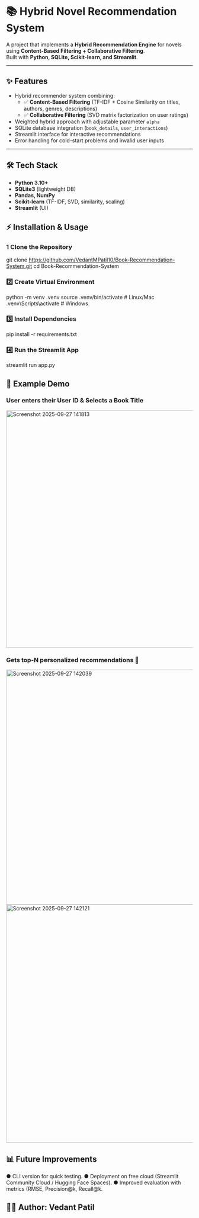 # 📚 Hybrid Novel Recommendation System

A project that implements a **Hybrid Recommendation Engine** for novels using **Content-Based Filtering + Collaborative Filtering**.  
Built with **Python, SQLite, Scikit-learn, and Streamlit**.

---

## ✨ Features
- Hybrid recommender system combining:
  - ✅ **Content-Based Filtering** (TF-IDF + Cosine Similarity on titles, authors, genres, descriptions)
  - ✅ **Collaborative Filtering** (SVD matrix factorization on user ratings)
- Weighted hybrid approach with adjustable parameter `alpha`
- SQLite database integration (`book_details`, `user_interactions`)
- Streamlit interface for interactive recommendations
- Error handling for cold-start problems and invalid user inputs

---

## 🛠 Tech Stack
- **Python 3.10+**
- **SQLite3** (lightweight DB)
- **Pandas, NumPy**
- **Scikit-learn** (TF-IDF, SVD, similarity, scaling)
- **Streamlit** (UI)

## ⚡ Installation & Usage

### 1️ Clone the Repository
git clone https://github.com/VedantMPatil10/Book-Recommendation-System.git
cd Book-Recommendation-System

### 2️⃣ Create Virtual Environment
python -m venv .venv
source .venv/bin/activate   # Linux/Mac
.venv\Scripts\activate      # Windows

### 3️⃣ Install Dependencies
pip install -r requirements.txt

### 4️⃣ Run the Streamlit App
streamlit run app.py

## 🎯 Example Demo
### User enters their User ID & Selects a Book Title
<img width="1366" height="641" alt="Screenshot 2025-09-27 141813" src="https://github.com/user-attachments/assets/0c0e4be8-855f-4121-931a-b704fff80139" />

### Gets top-N personalized recommendations 🎉 
<img width="1366" height="634" alt="Screenshot 2025-09-27 142039" src="https://github.com/user-attachments/assets/ed153dae-b8fe-4e9e-bee7-a3ad2c343335" />
<img width="1366" height="643" alt="Screenshot 2025-09-27 142121" src="https://github.com/user-attachments/assets/efa48263-7b26-4b56-ae0c-51d3b0d3235d" />

## 📊 Future Improvements

● CLI version for quick testing.
● Deployment on free cloud (Streamlit Community Cloud / Hugging Face Spaces).
● Improved evaluation with metrics (RMSE, Precision@k, Recall@k.

## 👨‍💻 Author: Vedant Patil
